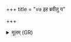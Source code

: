 +++
title = "०७ इह ब्रवीतु य"

+++
<details><summary>मूलम् (GR)</summary>

इह ब्रवीतु य ईम् अङ्ग वेद-  
-अस्य वामस्य निहितं पदं वेः ।  
शीर्ष्णः क्षीरं दुह्रते गावो अस्य  
वव्रिं वसाना उदकं पदापुः ॥
</details>
